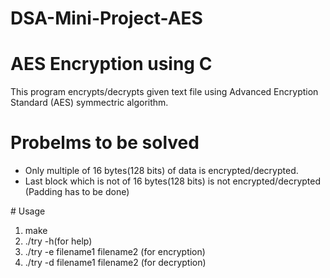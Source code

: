 # DSA-Mini-Project-AES
# AES Encryption using C
  This program encrypts/decrypts given text file using Advanced Encryption Standard
  (AES) symmectric algorithm.
  
 # Probelms to be solved
  <ul>
    <li>Only multiple of 16 bytes(128 bits) of data is encrypted/decrypted.</li>
    <li>Last block which is not of 16 bytes(128 bits) is not encrypted/decrypted
    (Padding has to be done)</li>
   </ul>
 # Usage
  <ol>
    <li>make</li>
     <li>./try -h(for help)</li>
     <li>./try -e filename1 filename2 (for encryption)</li>
     <li>./try -d filename1 filename2 (for decryption)</li>
    </ol>
   
  
